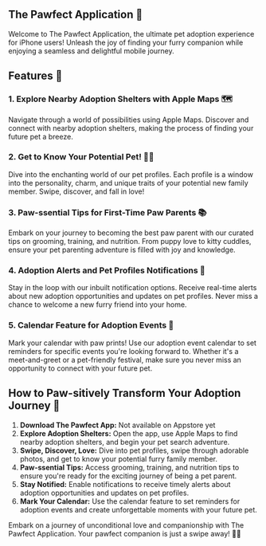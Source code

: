 ## The Pawfect Application 🐾

Welcome to The Pawfect Application, the ultimate pet adoption experience for iPhone users! Unleash the joy of finding your furry companion while enjoying a seamless and delightful mobile journey.

## Features 🌟

### 1. Explore Nearby Adoption Shelters with Apple Maps 🗺️
Navigate through a world of possibilities using Apple Maps. Discover and connect with nearby adoption shelters, making the process of finding your future pet a breeze.

### 2. Get to Know Your Potential Pet! 🐶🐱
Dive into the enchanting world of our pet profiles. Each profile is a window into the personality, charm, and unique traits of your potential new family member. Swipe, discover, and fall in love!

### 3. Paw-ssential Tips for First-Time Paw Parents 📚
Embark on your journey to becoming the best paw parent with our curated tips on grooming, training, and nutrition. From puppy love to kitty cuddles, ensure your pet parenting adventure is filled with joy and knowledge.

### 4. Adoption Alerts and Pet Profiles Notifications 🔔
Stay in the loop with our inbuilt notification options. Receive real-time alerts about new adoption opportunities and updates on pet profiles. Never miss a chance to welcome a new furry friend into your home.

### 5. Calendar Feature for Adoption Events 📅
Mark your calendar with paw prints! Use our adoption event calendar to set reminders for specific events you're looking forward to. Whether it's a meet-and-greet or a pet-friendly festival, make sure you never miss an opportunity to connect with your future pet.

## How to Paw-sitively Transform Your Adoption Journey 🐾

1. **Download The Pawfect App:** Not available on Appstore yet
2. **Explore Adoption Shelters:** Open the app, use Apple Maps to find nearby adoption shelters, and begin your pet search adventure.
3. **Swipe, Discover, Love:** Dive into pet profiles, swipe through adorable photos, and get to know your potential furry family member.
4. **Paw-ssential Tips:** Access grooming, training, and nutrition tips to ensure you're ready for the exciting journey of being a pet parent.
5. **Stay Notified:** Enable notifications to receive timely alerts about adoption opportunities and updates on pet profiles.
6. **Mark Your Calendar:** Use the calendar feature to set reminders for adoption events and create unforgettable moments with your future pet.

Embark on a journey of unconditional love and companionship with The Pawfect Application. Your pawfect companion is just a swipe away! 🌈🐾





